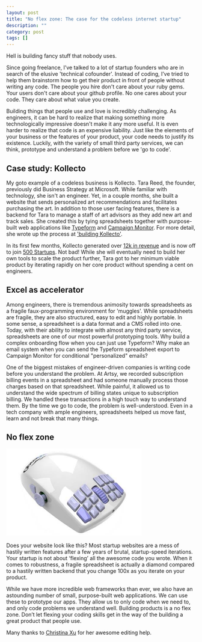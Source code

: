 ```yaml
---
layout: post
title: "No flex zone: The case for the codeless internet startup"
description: ""
category: post
tags: []
---
```


Hell is building fancy stuff that nobody uses.

Since going freelance, I’ve talked to a lot of startup founders who are in search of the elusive 'technical cofounder'. Instead of coding, I’ve tried to help them brainstorm how to get their product in front of people without writing any code. The people you hire don't care about your ruby gems. Your users don't care about your github profile. No one cares about your code. They care about what value you create.

Building things that people use and love is incredibly challenging. As engineers, it can be hard to realize that making something more technologically impressive doesn't make it any more useful. It is even harder to realize that code is an expensive liability. Just like the elements of your business or the features of your product, your code needs to justify its existence. Luckily, with the variety of small third party services, we can think, prototype and understand a problem before we 'go to code'.

## Case study: Kollecto

My goto example of a codeless business is Kollecto. Tara Reed, the founder, previously did Business Strategy at Microsoft. While familiar with technology, she isn't an engineer. Yet, in a couple months, she built a website that sends personalized art recommendations and facilitates purchasing the art. In addition to those user facing features, there is a backend for Tara to manage a staff of art advisors as they add new art and track sales. She created this by tying spreadsheets together with purpose-built web applications like [Typeform](http://www.typeform.com) and [Campaign Monitor](https://www.campaignmonitor.com). For more detail, she wrote up the process at ['building Kollecto'](http://buildingkollecto.com/).

In its first few months, Kollecto generated over [12k in revenue](http://buildingkollecto.com/post/105930836083/building-without-an-ounce-of-code-part-2) and is now off to join [500 Startups](http://500.co/accelerator). Not bad! While she will eventually need to build her own tools to scale the product further, Tara got to her minimum viable product by iterating rapidly on her core product without spending a cent on engineers.

## Excel as accelerator

Among engineers, there is tremendous animosity towards spreadsheets as a fragile faux-programming environment for 'muggles'. While spreadsheets are fragile, they are also structured, easy to edit and highly portable. In some sense, a spreadsheet is a data format and a CMS rolled into one. Today, with their ability to integrate with almost any third party service, spreadsheets are one of our most powerful prototyping tools. Why build a complex onboarding flow when you can just use Typeform? Why make an email system when you can send the Typeform spreadsheet export to Campaign Monitor for conditional "personalized" emails?

One of the biggest mistakes of engineer-driven companies is writing code before you understand the problem. At Artsy, we recorded subscription billing events in a spreadsheet and had someone manually process those charges based on that spreadsheet. While painful, it allowed us to understand the wide spectrum of billing states unique to subscription billing. We handled these transactions in a high touch way to understand them. By the time we go to code, the problem is well-understood. Even in a tech company with ample engineers, spreadsheets helped us move fast, learn and not break that many things.

## No flex zone

<img src="/assets/images/mouse.jpg" style="width: 360px" />

Does your website look like this? Most startup websites are a mess of hastily written features after a few years of brutal, startup-speed iterations. Your startup is not about ‘flexing’ all the awesome code you wrote. When it comes to robustness, a fragile spreadsheet is actually a diamond compared to a hastily written backend that you change 100x as you iterate on your product.

While we have more incredible web frameworks than ever, we also have an astounding number of small, purpose-built web applications. We can use these to prototype our apps. They allow us to only code when we need to, and only code problems we understand well. Building products is a no flex zone. Don’t let flexing your coding skills get in the way of the building a great product that people use.

Many thanks to [Christina Xu](https://twitter.com/xuhulk) for her awesome editing help.
